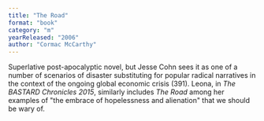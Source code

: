 ```yaml
---
title: "The Road"
format: "book"
category: "m"
yearReleased: "2006"
author: "Cormac McCarthy"
---
```

Superlative post-apocalyptic novel, but Jesse Cohn sees it  as one of a number of scenarios of disaster substituting for popular radical  narratives in the context of the ongoing global economic crisis (391). Leona, in _The BASTARD Chronicles 2015_, similarly includes _The Road_ among her  examples of "the embrace of hopelessness and alienation" that we should be wary  of.
 
